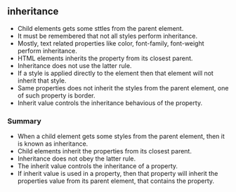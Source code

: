 ## inheritance

* Child elements gets some sttles from the parent element.
* It must be remembered that not all styles perform inheritance.
* Mostly, text related properties like color, font-family, font-weight perform inheritance.
* HTML elements inherits the property from its closest parent.
* Inheritance does not use the latter rule.
* If a style is applied directly to the element then that element will not inherit that style.
* Same properties does not inherit the styles from the parent element, one of such property is border.
* Inherit value controls the inheritance behavious of the property.

### Summary
* When a child element gets some styles from the parent element, then it is known as inheritance.
* Child elements inherit the properties from its closest parent.
* Inheritance does not obey the latter rule.
* The inherit value controls the inheritance of a property.
* If inherit value is used in a property, then that property will inherit the properties value from its parent element, that contains the property.

